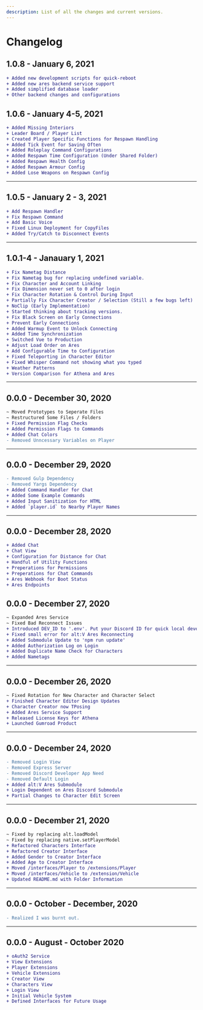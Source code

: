 ```yaml
---
description: List of all the changes and current versions.
---
```


# Changelog

## 1.0.8 - January 6, 2021

```diff
+ Added new development scripts for quick-reboot
+ Added new ares backend service support
+ Added simplified database loader
+ Other backend changes and configurations
```

## 1.0.6 - January 4-5, 2021

```diff
+ Added Missing Interiors
+ Leader Board / Player List
+ Created Player Specific Functions for Respawn Handling
+ Added Tick Event for Saving Often
+ Added Roleplay Command Configurations
+ Added Respawn Time Configuration (Under Shared Folder)
+ Added Respawn Health Config
+ Added Respawn Armour Config
+ Added Lose Weapons on Respawn Config
```

---

## 1.0.5 - January 2 - 3, 2021

```diff
+ Add Respawn Handler
+ Fix Respawn Command
+ Add Basic Voice
+ Fixed Linux Deployment for CopyFiles
+ Added Try/Catch to Disconnect Events
```

---

## 1.0.1-4 - Janauary 1, 2021

```diff
+ Fix Nametag Distance
+ Fix Nametag bug for replacing undefined variable.
+ Fix Character and Account Linking
+ Fix Dimension never set to 0 after login
+ Fix Character Rotation & Control During Input
+ Partially Fix Character Creator / Selection (Still a few bugs left)
+ NoClip (Early Implementation)
+ Started thinking about tracking versions.
+ Fix Black Screen on Early Connections
+ Prevent Early Connections
+ Added Warmup Event to Unlock Connecting
+ Added Time Synchronization
+ Switched Vue to Production
+ Adjust Load Order on Ares
+ Add Configurable Time to Configuration
+ Fixed Teleporting in Character Editor
+ Fixed Whisper Command not showing what you typed
+ Weather Patterns
+ Version Comparison for Athena and Ares
```

---

## 0.0.0 - December 30, 2020

```diff
~ Moved Prototypes to Seperate Files
~ Restructured Some Files / Folders
+ Fixed Permission Flag Checks
+ Added Permission Flags to Commands
+ Added Chat Colors
- Removed Unncessary Variables on Player
```

---

## 0.0.0 - December 29, 2020

```diff
- Removed Gulp Dependency
- Removed Yargs Dependency
+ Added Command Handler for Chat
+ Added Some Example Commands
+ Added Input Sanitization for HTML
+ Added `player.id` to Nearby Player Names
```

---

## 0.0.0 - December 28, 2020

```diff
+ Added Chat
+ Chat View
+ Configuration for Distance for Chat
+ Handful of Utility Functions
+ Preperations for Permissions
+ Preperations for Chat Commands
+ Ares Webhook for Boot Status
+ Ares Endpoints
```

## 0.0.0 - December 27, 2020

```diff
~ Expanded Ares Service
~ Fixed Bad Reconnect Issues
+ Introduced DEV_ID to '.env'. Put your Discord ID for quick local development / logins.
+ Fixed small error for alt:V Ares Reconnecting
+ Added Submodule Update to 'npm run update'
+ Added Authorization Log on Login
+ Added Duplicate Name Check for Characters
+ Added Nametags
```

---

## 0.0.0 - December 26, 2020

```diff
~ Fixed Rotation for New Character and Character Select
+ Finished Character Editor Design Updates
+ Character Creator now TPosing
+ Added Ares Service Support
+ Released License Keys for Athena
+ Launched Gumroad Product
```

---

## 0.0.0 - December 24, 2020

```diff
- Removed Login View
- Removed Express Server
- Removed Discord Developer App Need
- Removed Default Login
+ Added alt:V Ares Submodule
+ Login Dependent on Ares Discord Submodule
+ Partial Changes to Character Edit Screen
```

---

## 0.0.0 - December 21, 2020

```diff
~ Fixed by replacing alt.loadModel
~ Fixed by replacing native.setPlayerModel
+ Refactored Characters Interface
+ Refactored Creator Interface
+ Added Gender to Creator Interface
+ Added Age to Creator Interface
+ Moved /interfaces/Player to /extensions/Player
+ Moved /interfaces/Vehicle to /extension/Vehicle
+ Updated README.md with Folder Information
```

---

## 0.0.0 - October - December, 2020

```diff
- Realized I was burnt out.
```

---

## 0.0.0 - August - October 2020

```diff
+ oAuth2 Service
+ View Extensions
+ Player Extensions
+ Vehicle Extensions
+ Creator View
+ Characters View
+ Login View
+ Initial Vehicle System
+ Defined Interfaces for Future Usage
```
